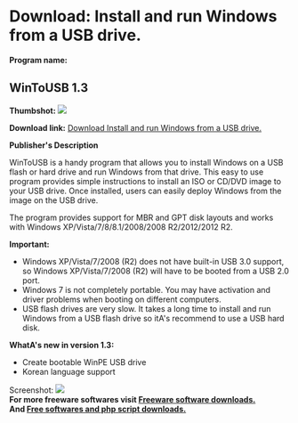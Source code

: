 # Download: Install and run Windows from a USB drive.

**Program name:**

## WinToUSB 1.3

  
**Thumbshot:** ![](http://www.freewarefiles.com/screenshot/wintousb_md.jpg)   
  
**Download link:** [Download Install and run Windows from a USB drive.](http://freesoftwares.boysofts.com/WinToUSB_program_95131.html)  
  


**Publisher's Description**  
  


WinToUSB is a handy program that allows you to install Windows on a USB flash or hard drive and run Windows from that drive. This easy to use program provides simple instructions to install an ISO or CD/DVD image to your USB drive. Once installed, users can easily deploy Windows from the image on the USB drive. 

The program provides support for MBR and GPT disk layouts and works with Windows XP/Vista/7/8/8.1/2008/2008 R2/2012/2012 R2.

**Important:**

  * Windows XP/Vista/7/2008 (R2) does not have built-in USB 3.0 support, so Windows XP/Vista/7/2008 (R2) will have to be booted from a USB 2.0 port. 
  * Windows 7 is not completely portable. You may have activation and driver problems when booting on different computers. 
  * USB flash drives are very slow. It takes a long time to install and run Windows from a USB flash drive so itA's recommend to use a USB hard disk. 

**WhatA's new in version 1.3:**

  * Create bootable WinPE USB drive 
  * Korean language support 

  
  
Screenshot: ![](http://www.freewarefiles.com/screenshot/wintousb.jpg)   
**For more freeware softwares visit [Freeware software downloads.](http://freesoftwares.boysofts.com/)**   
**And [Free softwares and php script downloads.](http://www.boysofts.com/)**
